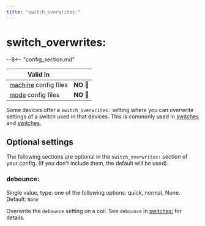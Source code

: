 ```yaml
---
title: "switch_overwrites:"
---
```


# switch_overwrites:


--8<-- "config_section.md"

| Valid in | |
|-----|:----:|
|[machine](instructions/machine_config.md) config files |**NO** :no_entry_sign:|
|[mode](instructions/mode_config.md) config files|**NO** :no_entry_sign:|

Some devices offer a `switch_overwrites:` setting where you can
overwrite settings of a switch used in that devices. This is commonly
used in [switches](flippers.md) and
[switches](autofire_coils.md).

## Optional settings

The following sections are optional in the `switch_overwrites:` section
of your config. (If you don't include them, the default will be used).

### debounce:

Single value, type: one of the following options: quick, normal, None.
Default: `None`

Overwrite the `debounce` setting on a coil. See `debounce` in
[switches:](switches.md) for details.
